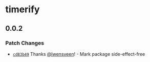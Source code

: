 # timerify

## 0.0.2

### Patch Changes

- [`cd83b49`](https://github.com/lwensveen/timerify/commit/cd83b490d4e92ed3257cf1739a71c49a99ffe7d2) Thanks [@lwensveen](https://github.com/lwensveen)! - Mark package side-effect-free

